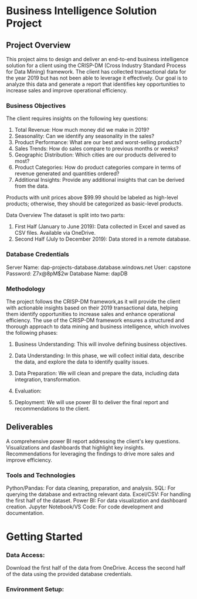 # Business Intelligence Solution Project

## Project Overview
This project aims to design and deliver an end-to-end business intelligence solution for a client using the CRISP-DM (Cross Industry Standard Process for Data Mining) framework. The client has collected transactional data for the year 2019 but has not been able to leverage it effectively. Our goal is to analyze this data and generate a report that identifies key opportunities to increase sales and improve operational efficiency.

### Business Objectives
The client requires insights on the following key questions:

1. Total Revenue: How much money did we make in 2019?
2. Seasonality: Can we identify any seasonality in the sales?
3. Product Performance: What are our best and worst-selling products?
4. Sales Trends: How do sales compare to previous months or weeks?
5. Geographic Distribution: Which cities are our products delivered to most?
6. Product Categories: How do product categories compare in terms of revenue generated and quantities ordered?
7. Additional Insights: Provide any additional insights that can be derived from the data.

Products with unit prices above $99.99 should be labeled as high-level products; otherwise, they should be categorized as basic-level products.

Data Overview
The dataset is split into two parts:

1. First Half (January to June 2019): Data collected in Excel and saved as CSV files. Available via OneDrive.
2. Second Half (July to December 2019): Data stored in a remote database.

### Database Credentials
Server Name: dap-projects-database.database.windows.net
User: capstone
Password: Z7x@8pM$2w
Database Name: dapDB

### Methodology
The project follows the CRISP-DM framework,as it will provide the client with actionable insights based on their 2019 transactional data, helping them identify opportunities to increase sales and enhance operational efficiency. The use of the CRISP-DM framework ensures a structured and thorough approach to data mining and business intelligence, which involves the following phases:

1. Business Understanding: 
This will involve defining business objectives.

2. Data Understanding: 
In this phase, we will collect initial data, describe the data, and explore the data to identify quality issues.

3. Data Preparation: 
We will clean and prepare the data, including data integration, transformation.

4. Evaluation:

5. Deployment: 
We will use power BI to deliver the final report and recommendations to the client.

## Deliverables
A comprehensive power BI report addressing the client's key questions.
Visualizations and dashboards that highlight key insights.
Recommendations for leveraging the findings to drive more sales and improve efficiency.

### Tools and Technologies
Python/Pandas: For data cleaning, preparation, and analysis.
SQL: For querying the database and extracting relevant data.
Excel/CSV: For handling the first half of the dataset.
Power BI: For data visualization and dashboard creation.
Jupyter Notebook/VS Code: For code development and documentation.

# Getting Started

### Data Access:

Download the first half of the data from OneDrive.
Access the second half of the data using the provided database credentials.

### Environment Setup:






